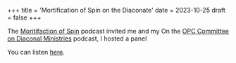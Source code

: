 +++
title = 'Mortification of Spin on the Diaconate'
date = 2023-10-25 
draft = false 
+++

The [Moritifaction of Spin](https://www.alliancenet.org/mos) podcast invited me and my
On the [OPC Committee on Diaconal Ministries](https://opccdm.org) podcast, I hosted a panel

You can listen [here](https://mortificationofspin.podbean.com/e/the-reformed-deacon/).